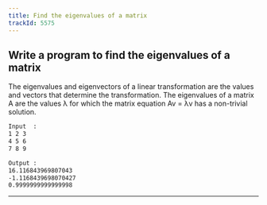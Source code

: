 ```yaml
---
title: Find the eigenvalues of a matrix
trackId: 5575
---
```


## Write a program to find the eigenvalues of a matrix

The eigenvalues and eigenvectors of a linear transformation are the values and vectors that determine the transformation. The eigenvalues of a matrix A are the values λ for which the matrix equation Av = λv has a non-trivial solution.

```txt
Input  :
1 2 3
4 5 6
7 8 9

Output :
16.116843969807043
-1.1168439698070427
0.9999999999999998
```

---
